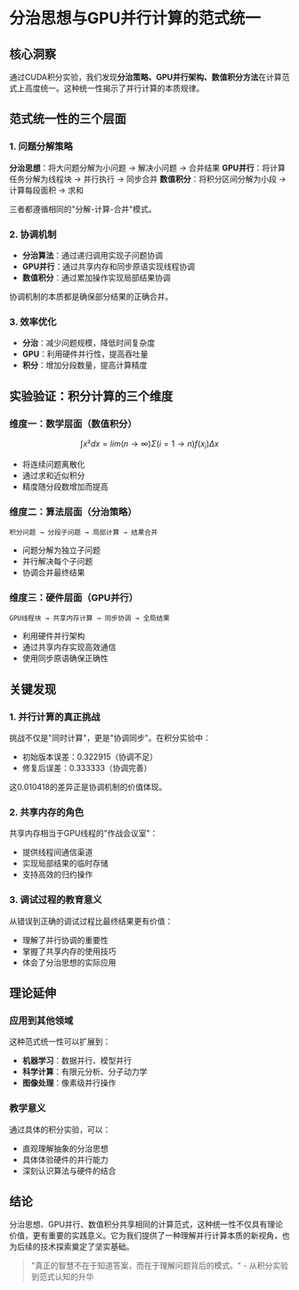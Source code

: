 # 分治思想与GPU并行计算的范式统一

## 核心洞察

通过CUDA积分实验，我们发现**分治策略、GPU并行架构、数值积分方法**在计算范式上高度统一。这种统一性揭示了并行计算的本质规律。

## 范式统一性的三个层面

### 1. 问题分解策略

**分治思想**：将大问题分解为小问题 → 解决小问题 → 合并结果
**GPU并行**：将计算任务分解为线程块 → 并行执行 → 同步合并
**数值积分**：将积分区间分解为小段 → 计算每段面积 → 求和

三者都遵循相同的"分解-计算-合并"模式。

### 2. 协调机制

- **分治算法**：通过递归调用实现子问题协调
- **GPU并行**：通过共享内存和同步原语实现线程协调  
- **数值积分**：通过累加操作实现局部结果协调

协调机制的本质都是确保部分结果的正确合并。

### 3. 效率优化

- **分治**：减少问题规模，降低时间复杂度
- **GPU**：利用硬件并行性，提高吞吐量
- **积分**：增加分段数量，提高计算精度

## 实验验证：积分计算的三个维度

### 维度一：数学层面（数值积分）

```math
∫x²dx = lim(n→∞) Σ(i=1→n) f(x_i)Δx
```

- 将连续问题离散化
- 通过求和近似积分
- 精度随分段数增加而提高

### 维度二：算法层面（分治策略）

```graphviz
积分问题 → 分段子问题 → 局部计算 → 结果合并
```

- 问题分解为独立子问题
- 并行解决每个子问题
- 协调合并最终结果

### 维度三：硬件层面（GPU并行）

```graphviz
GPU线程块 → 共享内存计算 → 同步协调 → 全局结果
```

- 利用硬件并行架构
- 通过共享内存实现高效通信
- 使用同步原语确保正确性

## 关键发现

### 1. 并行计算的真正挑战

挑战不仅是"同时计算"，更是"协调同步"。在积分实验中：

- 初始版本误差：0.322915（协调不足）
- 修复后误差：0.333333（协调完善）

这0.010418的差异正是协调机制的价值体现。

### 2. 共享内存的角色

共享内存相当于GPU线程的"作战会议室"：

- 提供线程间通信渠道
- 实现局部结果的临时存储
- 支持高效的归约操作

### 3. 调试过程的教育意义

从错误到正确的调试过程比最终结果更有价值：

- 理解了并行协调的重要性
- 掌握了共享内存的使用技巧
- 体会了分治思想的实际应用

## 理论延伸

### 应用到其他领域

这种范式统一性可以扩展到：

- **机器学习**：数据并行、模型并行
- **科学计算**：有限元分析、分子动力学
- **图像处理**：像素级并行操作

### 教学意义

通过具体的积分实验，可以：

- 直观理解抽象的分治思想
- 具体体验硬件的并行能力
- 深刻认识算法与硬件的结合

## 结论

分治思想、GPU并行、数值积分共享相同的计算范式，这种统一性不仅具有理论价值，更有重要的实践意义。它为我们提供了一种理解并行计算本质的新视角，也为后续的技术探索奠定了坚实基础。

> "真正的智慧不在于知道答案，而在于理解问题背后的模式。" - 从积分实验到范式认知的升华
